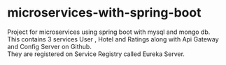 # microservices-with-spring-boot
Project for microservices using spring boot with mysql and mongo db.<br>
This contains 3 services User , Hotel and Ratings along with Api Gateway and Config Server on Github.<br>
They are registered on Service Registry called Eureka Server.<br>
